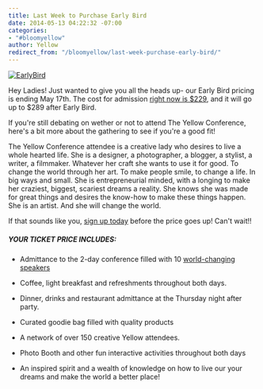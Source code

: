 ```yaml
---
title: Last Week to Purchase Early Bird
date: 2014-05-13 04:22:32 -07:00
categories:
- "#bloomyellow"
author: Yellow
redirect_from: "/bloomyellow/last-week-purchase-early-bird/"
---
```


[![EarlyBird](https://yellow-blog-images.imgix.net/2014/05/EarlyBird.jpg)](https://yellow-blog-images.imgix.net/2014/05/EarlyBird.jpg)

Hey Ladies! Just wanted to give you all the heads up- our Early Bird pricing is ending May 17th. The cost for admission [right now is $229](https://ti.to/yellowconference/the-yellow-conference), and it will go up to $289 after Early Bird.

If you're still debating on wether or not to attend The Yellow Conference, here's a bit more about the gathering to see if you're a good fit!

The Yellow Conference attendee is a creative lady who desires to live a whole hearted life. She is a designer, a photographer, a blogger, a stylist, a writer, a filmmaker. Whatever her craft she wants to use it for good. To change the world through her art. To make people smile, to change a life. In big ways and small. She is entrepreneurial minded, with a longing to make her craziest, biggest, scariest dreams a reality. She knows she was made for great things and desires the know-how to make these things happen. She is an artist. And she will change the world.

If that sounds like you, [sign up today](https://ti.to/yellowconference/the-yellow-conference) before the price goes up! Can't wait!!

##### YOUR TICKET PRICE INCLUDES:

+ Admittance to the 2-day conference filled with 10 [world-changing speakers](http://yellowconference.com/home/our-team/)

+ Coffee, light breakfast and refreshments throughout both days.

+ Dinner, drinks and restaurant admittance at the Thursday night after party.

+ Curated goodie bag filled with quality products

+ A network of over 150 creative Yellow attendees.

+ Photo Booth and other fun interactive activities throughout both days

+ An inspired spirit and a wealth of knowledge on how to live our your dreams and make the world a better place!

